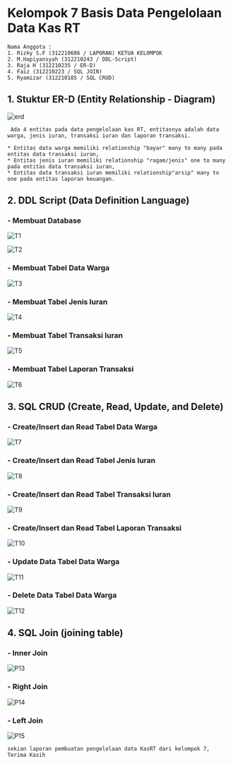 # Kelompok 7 Basis Data Pengelolaan Data Kas RT

```
Nama Anggota :
1. Rizky S.F (312210686 / LAPORAN) KETUA KELOMPOK 
2. M.Hapiyansyah (312210243 / DDL-Script)
3. Raja H (312210235 / ER-D)
4. Faiz (312210223 / SQL JOIN)
5. Ryamizar (312210185 / SQL CRUD)

```
## 1. Stuktur ER-D (Entity Relationship - Diagram)

![erd](ER-D/erd.jpg)

```
 Ada 4 entitas pada data pengelolaan kas RT, entitasnya adalah data warga, jenis iuran, transaksi iuran dan laporan transaksi.

* Entitas data warga memiliki relationship "bayar" many to many pada entitas data transaksi iuran, 
* Entitas jenis iuran memiliki relationship "ragam/jenis" one to many pada entitas data transaksi iuran, 
* Entitas data transaksi iuran memiliki relationship"arsip" many to one pada entitas laporan keuangan.

```
## 2. DDL Script (Data Definition Language)

### - Membuat Database

![T1](poto/T1.png)

![T2](poto/T2.png)

### - Membuat Tabel Data Warga

![T3](poto/T3.png)

### - Membuat Tabel Jenis Iuran

![T4](poto/T4.png)

### - Membuat Tabel Transaksi Iuran

![T5](poto/T5.png)

### - Membuat Tabel Laporan Transaksi

![T6](poto/T6.png)

## 3. SQL CRUD (Create, Read, Update, and Delete)

### - Create/Insert dan Read Tabel Data Warga 

![T7](poto/T7.png)

### - Create/Insert dan Read Tabel Jenis Iuran

![T8](poto/T8.png)

### - Create/Insert dan Read Tabel Transaksi Iuran

![T9](poto/T9.png)

### - Create/Insert dan Read Tabel Laporan Transaksi

![T10](poto/T10.png)

### - Update Data Tabel Data Warga

![T11](poto/T11.png)

### - Delete Data Tabel Data Warga 

![T12](poto/T12.png)

## 4. SQL Join (joining table)

### - Inner Join

![P13](poto/P13.png)

### - Right Join

![P14](poto/P14.png)

### - Left Join

![P15](poto/P15.png)

```
sekian laporan pembuatan pengelolaan data KasRT dari kelompok 7, 
Terima Kasih

```
